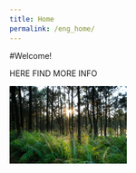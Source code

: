 ```yaml
---
title: Home
permalink: /eng_home/
---
```


#Welcome!

HERE FIND MORE INFO

<img title="" src="images/ferns2.jpg" alt="Ferns 1.jpg" width="207" data-align="center">


